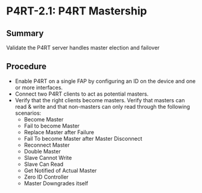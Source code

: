 # P4RT-2.1: P4RT Mastership

## Summary

Validate the P4RT server handles master election and failover

## Procedure

* Enable P4RT on a single FAP by configuring an ID on the device and one or more interfaces.
* Connect two P4RT clients to act as potential masters.
* Verify that the right clients become masters. Verify that masters can read & write and that non-masters can only read through the following scenarios:
    * Become Master
    * Fail to become Master 
    * Replace Master after Failure
    * Fail To become Master after Master Disconnect
    * Reconnect Master
    * Double Master
    * Slave Cannot Write
    * Slave Can Read
    * Get Notified of Actual Master
    * Zero ID Controller
    * Master Downgrades itself
